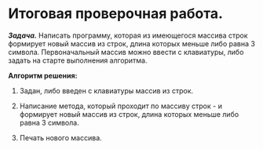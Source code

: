 # Итоговая проверочная работа.

***Задача.*** Написать программу, которая из имеющегося массива строк формирует новый массив из строк, 
длина которых меньше либо равна 3 символа. Первоначальный массив можно ввести с клавиатуры, 
либо задать на старте выполнения алгоритма.


**Алгоритм решения:**

1. Задан, либо введен с клавиатуры массив из строк.

2. Написание метода, который проходит по массиву строк - 
   и формирует новый массив из строк, длина которых
   меньше либо равна 3 символа.

3. Печать нового массива.